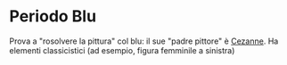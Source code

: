 # Periodo Blu
Prova a "rosolvere la pittura" col blu: il sue "padre pittore" è [Cezanne](Cezanne).
Ha elementi classicistici (ad esempio, figura femminile a sinistra)
